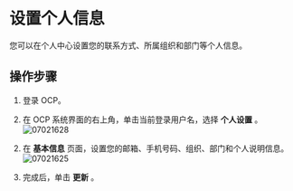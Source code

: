 设置个人信息 
===========================

您可以在个人中心设置您的联系方式、所属组织和部门等个人信息。

操作步骤 
-------------------------

1. 登录 OCP。

   

2. 在 OCP 系统界面的右上角，单击当前登录用户名，选择 **个人设置** 。![07021628](https://help-static-aliyun-doc.aliyuncs.com/assets/img/zh-CN/8993455261/p291078.png)

   




<!-- -->

2. 在 **基本信息** 页面，设置您的邮箱、手机号码、组织、部门和个人说明信息。![07021625](https://help-static-aliyun-doc.aliyuncs.com/assets/img/zh-CN/8993455261/p291075.png)

   




<!-- -->

3. 完成后，单击 **更新** 。

   




